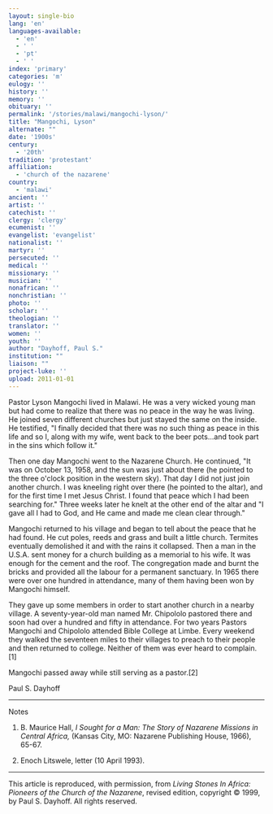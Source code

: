 ```yaml
---
layout: single-bio
lang: 'en'
languages-available:
  - 'en'
  - ' '
  - 'pt'
  - ' '
index: 'primary'
categories: 'm'
eulogy: ''
history: ''
memory: ''
obituary: ''
permalink: '/stories/malawi/mangochi-lyson/'
title: "Mangochi, Lyson"
alternate: ""
date: '1900s'
century:
  - '20th'
tradition: 'protestant'
affiliation:
  - 'church of the nazarene'
country:
  - 'malawi'
ancient: ''
artist: ''
catechist: ''
clergy: 'clergy'
ecumenist: ''
evangelist: 'evangelist'
nationalist: ''
martyr: ''
persecuted: ''
medical: ''
missionary: ''
musician: ''
nonafrican: ''
nonchristian: ''
photo: ''
scholar: ''
theologian: ''
translator: ''
women: ''
youth: ''
author: "Dayhoff, Paul S."
institution: ""
liaison: ""
project-luke: ''
upload: 2011-01-01
---
```




Pastor Lyson Mangochi lived in Malawi.  He was a very wicked young man but had come to realize that there was no peace in the way he was living.  He joined seven different churches but just stayed the same on the inside.  He testified, "I finally decided that there was no such thing as peace in this life and so I, along with my wife, went back to the beer pots...and took part in the sins which follow it."

Then one day Mangochi went to the Nazarene Church.  He continued, "It was on October 13, 1958, and the sun was just about there (he pointed to the three o'clock position in the western sky).  That day I did not just join another church.  I was kneeling right over there (he pointed to the altar), and for the first time I met Jesus Christ.  I found that peace which I had been searching for."  Three weeks later he knelt at the other end of the altar and "I gave all I had to God, and He came and made me clean clear through."

Mangochi returned to his village and began to tell about the peace that he had found.  He cut poles, reeds and grass and built a little church.  Termites eventually demolished it and with the rains it collapsed.  Then a man in the U.S.A. sent money for a church building as a memorial to his wife.  It was enough for the cement and the roof.  The congregation made and burnt the bricks and provided all the labour for a permanent sanctuary.  In 1965 there were over one hundred in attendance, many of them having been won by Mangochi himself.

They gave up some members in order to start another church in a nearby village.  A seventy-year-old man named Mr. Chipololo pastored there and soon had over a hundred and fifty in attendance.  For two years Pastors Mangochi and Chipololo attended Bible College at Limbe.  Every weekend they walked the seventeen miles to their villages to preach to their people and then returned to college.  Neither of them was ever heard to complain.[1]

Mangochi passed away while still serving as a pastor.[2]

Paul S. Dayhoff

---
Notes

1. B. Maurice Hall, *I Sought for a Man:
The Story of Nazarene Missions in Central Africa,* (Kansas
City, MO: Nazarene Publishing House, 1966), 65-67.

2. Enoch Litswele, letter (10 April 1993).

---

This article is reproduced, with permission, from *Living Stones In Africa: Pioneers of the Church of the Nazarene*, revised edition, copyright &copy; 1999, by Paul S. Dayhoff.  All rights reserved.
